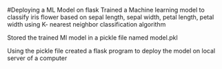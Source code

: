 #Deploying a ML Model on flask
Trained a Machine learning model to classify iris flower based on sepal length, sepal width, petal length, petal width using K- nearest neighbor classification algorithm


Stored the trained Ml model in a pickle file named model.pkl


Using the pickle file created a flask program to deploy the model on local server of a computer
